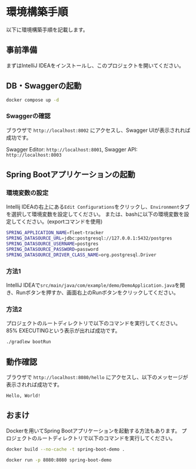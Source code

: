 # 環境構築手順
以下に環境構築手順を記載します。

## 事前準備
まずはIntelliJ IDEAをインストールし、このプロジェクトを開いてください。

## DB・Swaggerの起動
```bash
docker compose up -d
```

### Swaggerの確認
ブラウザで `http://localhost:8002` にアクセスし、Swagger UIが表示されれば成功です。

Swagger Editor: `http://localhost:8001`, Swagger API: `http://localhost:8003`

## Spring Bootアプリケーションの起動

### 環境変数の設定
Intellij IDEAの右上にある`Edit Configurations`をクリックし、`Environment`タブを選択して環境変数を設定してください。
または、bashに以下の環境変数を設定してください。(exportコマンドを使用)
```bash
SPRING_APPLICATION_NAME=fleet-tracker
SPRING_DATASOURCE_URL=jdbc:postgresql://127.0.0.1:5432/postgres
SPRING_DATASOURCE_USERNAME=postgres
SPRING_DATASOURCE_PASSWORD=password
SPRING_DATASOURCE_DRIVER_CLASS_NAME=org.postgresql.Driver
```

### 方法1
IntelliJ IDEAで`src/main/java/com/example/demo/DemoApplication.java`を開き、Runボタンを押すか、画面右上のRunボタンをクリックしてください。

### 方法2
プロジェクトのルートディレクトリで以下のコマンドを実行してください。
85% EXECUTINGという表示が出れば成功です。
```bash
./gradlew bootRun
```

## 動作確認
ブラウザで `http://localhost:8080/hello` にアクセスし、以下のメッセージが表示されれば成功です。

```
Hello, World!
```

## おまけ
Dockerを用いてSpring Bootアプリケーションを起動する方法もあります。
プロジェクトのルートディレクトリで以下のコマンドを実行してください。

```bash
docker build --no-cache -t spring-boot-demo .
```

```bash
docker run -p 8080:8080 spring-boot-demo
```